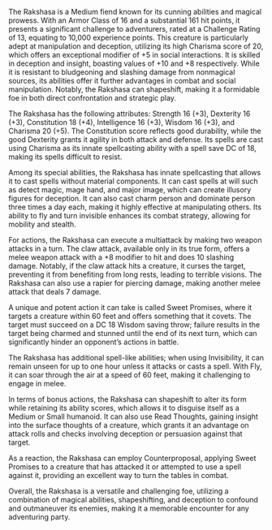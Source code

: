 The Rakshasa is a Medium fiend known for its cunning abilities and magical prowess. With an Armor Class of 16 and a substantial 161 hit points, it presents a significant challenge to adventurers, rated at a Challenge Rating of 13, equating to 10,000 experience points. This creature is particularly adept at manipulation and deception, utilizing its high Charisma score of 20, which offers an exceptional modifier of +5 in social interactions. It is skilled in deception and insight, boasting values of +10 and +8 respectively. While it is resistant to bludgeoning and slashing damage from nonmagical sources, its abilities offer it further advantages in combat and social manipulation. Notably, the Rakshasa can shapeshift, making it a formidable foe in both direct confrontation and strategic play.

The Rakshasa has the following attributes: Strength 16 (+3), Dexterity 16 (+3), Constitution 18 (+4), Intelligence 16 (+3), Wisdom 16 (+3), and Charisma 20 (+5). The Constitution score reflects good durability, while the good Dexterity grants it agility in both attack and defense. Its spells are cast using Charisma as its innate spellcasting ability with a spell save DC of 18, making its spells difficult to resist.

Among its special abilities, the Rakshasa has innate spellcasting that allows it to cast spells without material components. It can cast spells at will such as detect magic, mage hand, and major image, which can create illusory figures for deception. It can also cast charm person and dominate person three times a day each, making it highly effective at manipulating others. Its ability to fly and turn invisible enhances its combat strategy, allowing for mobility and stealth.

For actions, the Rakshasa can execute a multiattack by making two weapon attacks in a turn. The claw attack, available only in its true form, offers a melee weapon attack with a +8 modifier to hit and does 10 slashing damage. Notably, if the claw attack hits a creature, it curses the target, preventing it from benefiting from long rests, leading to terrible visions. The Rakshasa can also use a rapier for piercing damage, making another melee attack that deals 7 damage. 

A unique and potent action it can take is called Sweet Promises, where it targets a creature within 60 feet and offers something that it covets. The target must succeed on a DC 18 Wisdom saving throw; failure results in the target being charmed and stunned until the end of its next turn, which can significantly hinder an opponent’s actions in battle. 

The Rakshasa has additional spell-like abilities; when using Invisibility, it can remain unseen for up to one hour unless it attacks or casts a spell. With Fly, it can soar through the air at a speed of 60 feet, making it challenging to engage in melee.

In terms of bonus actions, the Rakshasa can shapeshift to alter its form while retaining its ability scores, which allows it to disguise itself as a Medium or Small humanoid. It can also use Read Thoughts, gaining insight into the surface thoughts of a creature, which grants it an advantage on attack rolls and checks involving deception or persuasion against that target. 

As a reaction, the Rakshasa can employ Counterproposal, applying Sweet Promises to a creature that has attacked it or attempted to use a spell against it, providing an excellent way to turn the tables in combat.

Overall, the Rakshasa is a versatile and challenging foe, utilizing a combination of magical abilities, shapeshifting, and deception to confound and outmaneuver its enemies, making it a memorable encounter for any adventuring party.